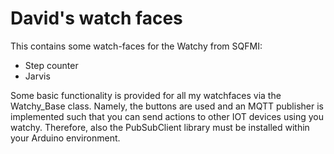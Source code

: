 # David's watch faces

This contains some watch-faces for the Watchy from SQFMI:
 - Step counter
 - Jarvis

Some basic functionality is provided for all my watchfaces via the Watchy_Base class.
Namely, the buttons are used and an MQTT publisher is implemented such that 
you can send actions to other IOT devices using you watchy. Therefore, also 
the PubSubClient library must be installed within your Arduino environment.